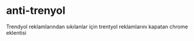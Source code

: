 # anti-trenyol
Trendyol reklamlarından sıkılanlar için trentyol reklamlarını kapatan chrome eklentisi

